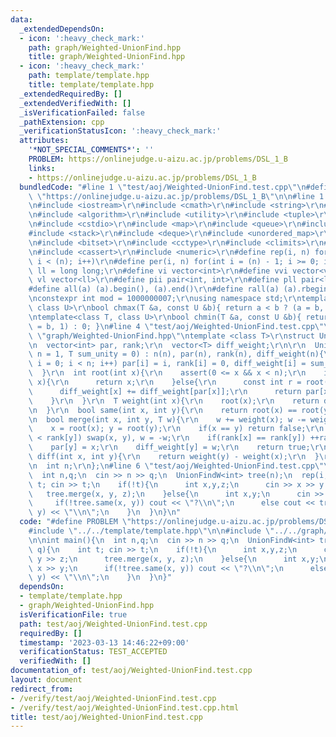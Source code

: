 ```yaml
---
data:
  _extendedDependsOn:
  - icon: ':heavy_check_mark:'
    path: graph/Weighted-UnionFind.hpp
    title: graph/Weighted-UnionFind.hpp
  - icon: ':heavy_check_mark:'
    path: template/template.hpp
    title: template/template.hpp
  _extendedRequiredBy: []
  _extendedVerifiedWith: []
  _isVerificationFailed: false
  _pathExtension: cpp
  _verificationStatusIcon: ':heavy_check_mark:'
  attributes:
    '*NOT_SPECIAL_COMMENTS*': ''
    PROBLEM: https://onlinejudge.u-aizu.ac.jp/problems/DSL_1_B
    links:
    - https://onlinejudge.u-aizu.ac.jp/problems/DSL_1_B
  bundledCode: "#line 1 \"test/aoj/Weighted-UnionFind.test.cpp\"\n#define PROBLEM\
    \ \"https://onlinejudge.u-aizu.ac.jp/problems/DSL_1_B\"\n\n#line 1 \"template/template.hpp\"\
    \n#include <iostream>\r\n#include <cmath>\r\n#include <string>\r\n#include <vector>\r\
    \n#include <algorithm>\r\n#include <utility>\r\n#include <tuple>\r\n#include <cstdint>\r\
    \n#include <cstdio>\r\n#include <map>\r\n#include <queue>\r\n#include <set>\r\n\
    #include <stack>\r\n#include <deque>\r\n#include <unordered_map>\r\n#include <unordered_set>\r\
    \n#include <bitset>\r\n#include <cctype>\r\n#include <climits>\r\n#include <functional>\r\
    \n#include <cassert>\r\n#include <numeric>\r\n#define rep(i, n) for(int i = 0;\
    \ i < (n); i++)\r\n#define per(i, n) for(int i = (n) - 1; i >= 0; i--)\r\nusing\
    \ ll = long long;\r\n#define vi vector<int>\r\n#define vvi vector<vi>\r\n#define\
    \ vl vector<ll>\r\n#define pii pair<int, int>\r\n#define pll pair<ll, ll>\r\n\
    #define all(a) (a).begin(), (a).end()\r\n#define rall(a) (a).rbegin(), (a).rend()\r\
    \nconstexpr int mod = 1000000007;\r\nusing namespace std;\r\ntemplate<class T,\
    \ class U>\r\nbool chmax(T &a, const U &b){ return a < b ? (a = b, 1) : 0; }\r\
    \ntemplate<class T, class U>\r\nbool chmin(T &a, const U &b){ return a > b ? (a\
    \ = b, 1) : 0; }\n#line 4 \"test/aoj/Weighted-UnionFind.test.cpp\"\n\n#line 1\
    \ \"graph/Weighted-UnionFind.hpp\"\ntemplate <class T>\r\nstruct UnionFindW {\r\
    \n  vector<int> par, rank;\r\n  vector<T> diff_weight;\r\n\r\n  UnionFindW(int\
    \ n = 1, T sum_unity = 0) : n(n), par(n), rank(n), diff_weight(n){\r\n    for(int\
    \ i = 0; i < n; i++) par[i] = i, rank[i] = 0, diff_weight[i] = sum_unity;\r\n\
    \  }\r\n  int root(int x){\r\n    assert(0 <= x && x < n);\r\n    if(par[x] ==\
    \ x){\r\n      return x;\r\n    }else{\r\n      const int r = root(par[x]);\r\n\
    \      diff_weight[x] += diff_weight[par[x]];\r\n      return par[x] = r;\r\n\
    \    }\r\n  }\r\n  T weight(int x){\r\n    root(x);\r\n    return diff_weight[x];\r\
    \n  }\r\n  bool same(int x, int y){\r\n    return root(x) == root(y);\r\n  }\r\
    \n  bool merge(int x, int y, T w){\r\n    w += weight(x); w -= weight(y);\r\n\
    \    x = root(x); y = root(y);\r\n    if(x == y) return false;\r\n    if(rank[x]\
    \ < rank[y]) swap(x, y), w = -w;\r\n    if(rank[x] == rank[y]) ++rank[x];\r\n\
    \    par[y] = x;\r\n    diff_weight[y] = w;\r\n    return true;\r\n  }\r\n  T\
    \ diff(int x, int y){\r\n    return weight(y) - weight(x);\r\n  }\r\n  private:\r\
    \n  int n;\r\n};\n#line 6 \"test/aoj/Weighted-UnionFind.test.cpp\"\n\nint main(){\n\
    \  int n,q;\n  cin >> n >> q;\n  UnionFindW<int> tree(n);\n  rep(i, q){\n    int\
    \ t; cin >> t;\n    if(!t){\n      int x,y,z;\n      cin >> x >> y >> z;\n   \
    \   tree.merge(x, y, z);\n    }else{\n      int x,y;\n      cin >> x >> y;\n \
    \     if(!tree.same(x, y)) cout << \"?\\n\";\n      else cout << tree.diff(x,\
    \ y) << \"\\n\";\n    }\n  }\n}\n"
  code: "#define PROBLEM \"https://onlinejudge.u-aizu.ac.jp/problems/DSL_1_B\"\n\n\
    #include \"../../template/template.hpp\"\n\n#include \"../../graph/Weighted-UnionFind.hpp\"\
    \n\nint main(){\n  int n,q;\n  cin >> n >> q;\n  UnionFindW<int> tree(n);\n  rep(i,\
    \ q){\n    int t; cin >> t;\n    if(!t){\n      int x,y,z;\n      cin >> x >>\
    \ y >> z;\n      tree.merge(x, y, z);\n    }else{\n      int x,y;\n      cin >>\
    \ x >> y;\n      if(!tree.same(x, y)) cout << \"?\\n\";\n      else cout << tree.diff(x,\
    \ y) << \"\\n\";\n    }\n  }\n}"
  dependsOn:
  - template/template.hpp
  - graph/Weighted-UnionFind.hpp
  isVerificationFile: true
  path: test/aoj/Weighted-UnionFind.test.cpp
  requiredBy: []
  timestamp: '2023-03-13 14:46:22+09:00'
  verificationStatus: TEST_ACCEPTED
  verifiedWith: []
documentation_of: test/aoj/Weighted-UnionFind.test.cpp
layout: document
redirect_from:
- /verify/test/aoj/Weighted-UnionFind.test.cpp
- /verify/test/aoj/Weighted-UnionFind.test.cpp.html
title: test/aoj/Weighted-UnionFind.test.cpp
---
```

